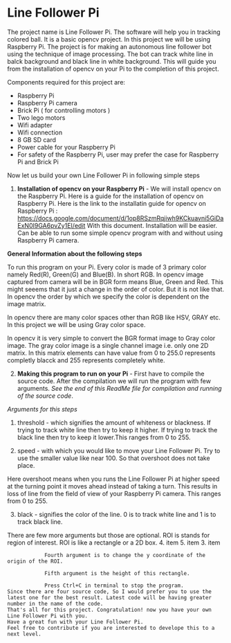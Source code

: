 Line Follower Pi
==========

The project name is Line Follower Pi. The software will help you in tracking colored ball. It is a basic opencv project. In this project we will be using Raspberry Pi. The project is for making an autonomous line follower bot using the technique of image processing. The bot can track white line in balck background and black line in white background. This will guide you from the installation of opencv on your Pi to the completion of this project.

Components required for this project are:
- Raspberry Pi
- Raspberry Pi camera
- Brick Pi ( for controlling motors )
- Two lego motors
- Wifi adapter 
- Wifi connection
- 8 GB SD card
- Power cable for your Raspberry Pi
- For safety of the Raspberry Pi, user may prefer the case for Raspberry Pi and Brick Pi
	
Now let us build your own Line Follower Pi in following simple steps

1. **Installation of opencv on your Raspberry Pi** - We will install opencv on the Raspberry Pi. Here is a guide for the installation of opencv on Raspberry Pi. Here is the link to the installatin guide for opencv on Raspberry Pi : https://docs.google.com/document/d/1op8RSzmRqjiwh9KCkuavni5GiDaExN0I9GA6pvZy1EI/edit With this document. Installation will be easier. Can be able to run some simple opencv program with and without using Raspberry Pi camera. 

**General Information about the following steps** 

To run this program on your Pi. Every color is made of 3 primary color namely Red(R), Green(G) and Blue(B). In short RGB. In opencv image captured from camera will be in BGR form means Blue, Green and Red. This might seeems that it just a change in the order of color. But it is not like that. In opencv the order by which we specify the color is dependent on the image matrix.

In opencv there are many color spaces other than RGB like HSV, GRAY etc. In this project we will be using Gray color space.

In opencv it is very simple to convert the BGR format image to Gray color image.
The gray color image is a single channel image i.e. only one 2D matrix. In this matrix elements can have value from 0 to 255.0 represents completly blacck and 255 represents completely white.
    
2. **Making this program to run on your Pi** - First have to compile the source code. After the compilation we will run the program with few arguments. *See the end of this ReadMe file for compilation and running of the source code*.

*Arguments for this steps*
1. threshold - which signifies the amount of whiteness or blackness. If trying to track white line then try to keep it higher. If trying to track the black line then try to keep it lower.This ranges from 0 to 255.

2. speed - with which you would like to move your Line Follower Pi. Try to use the smaller value like near 100. So that overshoot does not take place.

Here overshoot means when you runs the Line Follower Pi at higher speed at the turning point it moves ahead instead of taking a turn. This results in loss of line from the field of view of your Raspberry Pi camera. This ranges from 0 to 255.

3. black - signifies the color of the line. 0 is to track white line and 1 is to track black line.

There are few more arguments but those are optional. ROI is stands for region of interest. ROI is like a rectangle or a 2D box.
4. item
5. item
3. item

				
				Fourth argument is to change the y coordinate of the origin of the ROI.
				
				Fifth argument is the height of this rectangle.
				
				Press Ctrl+C in terminal to stop the program. 
	Since there are four source code, So I would prefer you to use the latest one for the best result. Latest code will be having greater number in the name of the code.			
	That's all for this project. Congratulation! now you have your own Line Follower Pi with you.
	Have a great fun with your Line Follower Pi.
	Feel free to contribute if you are interested to develope this to a next level.